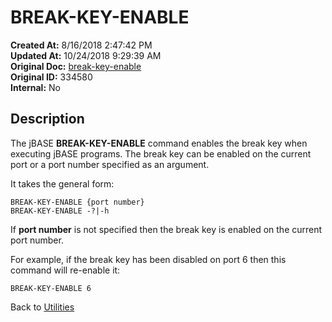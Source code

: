 # BREAK-KEY-ENABLE

**Created At:** 8/16/2018 2:47:42 PM  
**Updated At:** 10/24/2018 9:29:39 AM  
**Original Doc:** [break-key-enable](https://docs.jbase.com/46963-utilities/break-key-enable)  
**Original ID:** 334580  
**Internal:** No  

## Description

The jBASE **BREAK-KEY-ENABLE** command enables the break key when executing jBASE programs. The break key can be enabled on the current port or a port number specified as an argument.

It takes the general form:

```
BREAK-KEY-ENABLE {port number}
BREAK-KEY-ENABLE -?|-h
```

If **port number** is not specified then the break key is enabled on the current port number.

For example, if the break key has been disabled on port 6 then this command will re-enable it:

```
BREAK-KEY-ENABLE 6
```

Back to [Utilities](./../utilities)